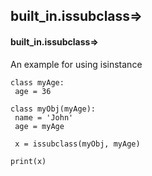 ## built_in.issubclass=>
#### built_in.issubclass=>
An example for using isinstance
```
class myAge:
 age = 36

class myObj(myAge):
 name = 'John'
 age = myAge

 x = issubclass(myObj, myAge)

print(x)
```